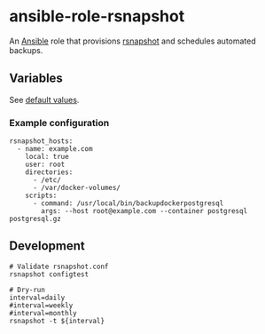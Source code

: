 # ansible-role-rsnapshot

An [Ansible](https://www.ansible.com/) role that provisions
[rsnapshot](http://rsnapshot.org/) and schedules automated backups.

## Variables

See [default values](./defaults/main.yml).

### Example configuration

```
rsnapshot_hosts:
  - name: example.com
    local: true
    user: root
    directories:
      - /etc/
      - /var/docker-volumes/
    scripts:
      - command: /usr/local/bin/backupdockerpostgresql
        args: --host root@example.com --container postgresql postgresql.gz
```

## Development

```
# Validate rsnapshot.conf
rsnapshot configtest

# Dry-run
interval=daily
#interval=weekly
#interval=monthly
rsnapshot -t ${interval}
```

